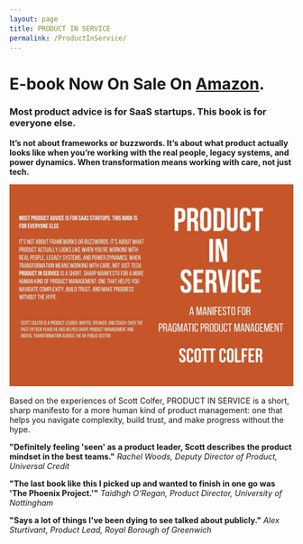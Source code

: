 ```yaml
---
layout: page
title: PRODUCT IN SERVICE
permalink: /ProductInService/
---
```


# E-book Now On Sale On [Amazon](https://amzn.eu/d/2TenSoh).

### Most product advice is for SaaS startups. This book is for everyone else.

**It’s not about frameworks or buzzwords. It’s about what product actually looks like when you’re working with the real people, legacy systems, and power dynamics. When transformation means working with care, not just tech.**

![Book](/assets/cover.jpg)

Based on the experiences of Scott Colfer, PRODUCT IN SERVICE is a short, sharp manifesto for a more human kind of product management: one that helps you navigate complexity, build trust, and make progress without the hype.

**"Definitely feeling 'seen' as a product leader, Scott describes the product mindset in the best teams."** *Rachel Woods, Deputy Director of Product, Universal Credit* 

**"The last book like this I picked up and wanted to finish in one go was 'The Phoenix Project.'"** *Taidhgh O’Regan, Product Director, University of Nottingham*

**"Says a lot of things I've been dying to see talked about publicly."** *Alex Sturtivant, Product Lead, Royal Borough of Greenwich*
